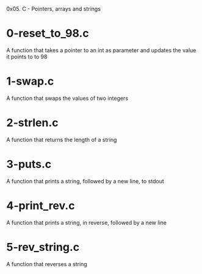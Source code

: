 0x05. C - Pointers, arrays and strings

# 0-reset_to_98.c
A function that takes a pointer to an int as parameter and updates the value it points to to 98

# 1-swap.c
A function that swaps the values of two integers

# 2-strlen.c
A function that returns the length of a string

# 3-puts.c
A function that prints a string, followed by a new line, to stdout

# 4-print_rev.c
A function that prints a string, in reverse, followed by a new line

# 5-rev_string.c
A function that reverses a string

